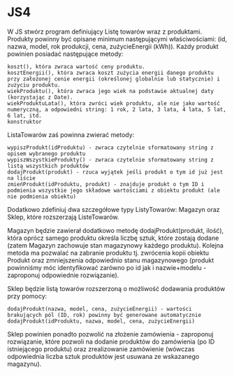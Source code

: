 # JS4

W JS stwórz program definiujący Listę towarów wraz z produktami. Produkty powinny być opisane minimum następującymi właściwościami: (id, nazwa, model, rok produkcji, cena, zużycieEnergii (kWh)). Każdy produkt powinien posiadać następujące metody:

    koszt(), która zwraca wartość ceny produktu.
    kosztEnergii(), która zwraca koszt zużycia energii danego produktu przy założonej cenie energii (określonej globalnie lub statycznie) i zużyciu produktu.
    wiekProduktu(), która zwraca jego wiek na podstawie aktualnej daty (korzystając z Date).
    wiekProduktuLata(), która zwróci wiek produktu, ale nie jako wartość numeryczną, a odpowiedni string: 1 rok, 2 lata, 3 lata, 4 lata, 5 lat, 6 lat, itd.
    konstruktor

ListaTowarów zaś powinna zwierać metody:

    wypiszProdukt(idProduktu) - zwraca czytelnie sformatowany string z opisem wybranego produktu
    wypiszWszystkieProdukty() - zwraca czytelnie sformatowany string z listą wszystkich produktów
    dodajProdukt(produkt) - rzuca wyjątek jeśli produkt o tym id już jest na liście
    zmieńProdukt(idProduktu, produkt) - znajduje produkt o tym ID i podmienia wszystkie jego składowe wartościami z obiektu produkt (ale nie podmienia obiektu)

Dodatkowo zdefiniuj dwa szczegółowe typy ListyTowarów: Magazyn oraz Sklep, które rozszerzają ListeTowarów.

Magazyn będzie zawierał dodatkowo metodę dodajProdukt(produkt, ilość), która oprócz samego produktu określa liczbę sztuk, które zostają dodane (zatem Magazyn zachowuje stan magazynowy każdego produktu). Kolejna metoda ma pozwalać na zabranie produktu tj. zwrócenia kopii obiektu Produkt oraz zmniejszenia odpowiednio stanu magazynowego (produkt powinniśmy móc identyfikować zarówno po id jak i nazwie+modelu - zaproponuj odpowiednie rozwiązanie).

Sklep będzie listą towarów rozszerzoną o możliwość dodawania produktów przy pomocy: 

    dodajProdukt(nazwa, model, cena, zużycieEnergii) - wartości brakujących pól (ID, rok) powinny być generowane automatycznie
    dodajProdukt(idProduktu, nazwa, model, cena, zużycieEnergii)

Sklep powinien ponadto pozwolić na złożenie zamówienia - zaproponuj rozwiązanie, które pozwoli na dodanie produktów do zamówienia (po ID istniejącego produktu) oraz zrealizowanie zamówienie (wówczas odpowiednia liczba sztuk produktów jest usuwana ze wskazanego magazynu).
